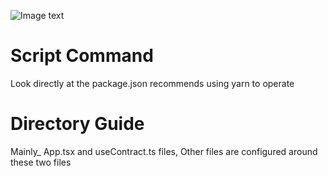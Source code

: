 ![Image text](https://github.com/Verin1005/Nextjs-Wagmi-Template/blob/img/src/assets/rainbowkit.png)

# Script Command
Look directly at the package.json recommends using yarn to operate

# Directory Guide
Mainly_ App.tsx and useContract.ts files, Other files are configured around these two files
